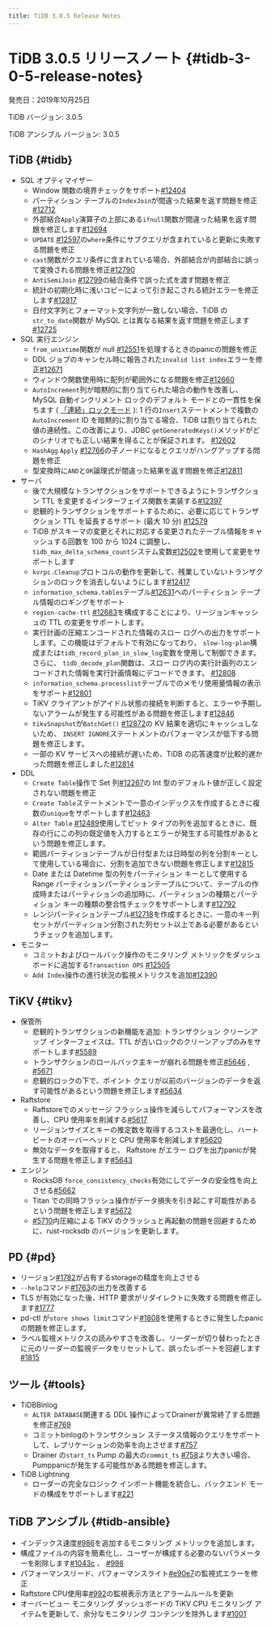 ```yaml
---
title: TiDB 3.0.5 Release Notes
---
```


# TiDB 3.0.5 リリースノート {#tidb-3-0-5-release-notes}

発売日：2019年10月25日

TiDB バージョン: 3.0.5

TiDB アンシブル バージョン: 3.0.5

## TiDB {#tidb}

-   SQL オプティマイザー
    -   Window 関数の境界チェックをサポート[#12404](https://github.com/pingcap/tidb/pull/12404)
    -   パーティション テーブルの`IndexJoin`が間違った結果を返す問題を修正[#12712](https://github.com/pingcap/tidb/pull/12712)
    -   外部結合`Apply`演算子の上部にある`ifnull`関数が間違った結果を返す問題を修正します[#12694](https://github.com/pingcap/tidb/pull/12694)
    -   `UPDATE` [#12597](https://github.com/pingcap/tidb/pull/12597)の`where`条件にサブクエリが含まれていると更新に失敗する問題を修正
    -   `cast`関数がクエリ条件に含まれている場合、外部結合が内部結合に誤って変換される問題を修正[#12790](https://github.com/pingcap/tidb/pull/12790)
    -   `AntiSemiJoin` [#12799](https://github.com/pingcap/tidb/pull/12799)の結合条件で誤った式を渡す問題を修正
    -   統計の初期化時に浅いコピーによって引き起こされる統計エラーを修正します[#12817](https://github.com/pingcap/tidb/pull/12817)
    -   日付文字列とフォーマット文字列が一致しない場合、TiDB の`str_to_date`関数が MySQL とは異なる結果を返す問題を修正します[#12725](https://github.com/pingcap/tidb/pull/12725)
-   SQL 実行エンジン
    -   `from_unixtime`関数が null [#12551](https://github.com/pingcap/tidb/pull/12551)を処理するときのpanicの問題を修正
    -   DDL ジョブのキャンセル時に報告された`invalid list index`エラーを修正[#12671](https://github.com/pingcap/tidb/pull/12671)
    -   ウィンドウ関数使用時に配列が範囲外になる問題を修正[#12660](https://github.com/pingcap/tidb/pull/12660)
    -   `AutoIncrement`列が暗黙的に割り当てられた場合の動作を改善し、MySQL 自動インクリメント ロックのデフォルト モードとの一貫性を保ちます ( [「連続」ロックモード](https://dev.mysql.com/doc/refman/5.7/en/innodb-auto-increment-handling.html) ): 1 行の`Insert`ステートメントで複数の`AutoIncrement` ID を暗黙的に割り当てる場合、TiDB は割り当てられた値の連続性。この改善により、JDBC `getGeneratedKeys()`メソッドがどのシナリオでも正しい結果を得ることが保証されます。 [#12602](https://github.com/pingcap/tidb/pull/12602)
    -   `HashAgg` `Apply` [#12766](https://github.com/pingcap/tidb/pull/12766)の子ノードになるとクエリがハングアップする問題を修正
    -   型変換時に`AND`と`OR`論理式が間違った結果を返す問題を修正[#12811](https://github.com/pingcap/tidb/pull/12811)
-   サーバ
    -   後で大規模なトランザクションをサポートできるようにトランザクション TTL を変更するインターフェイス関数を実装する[#12397](https://github.com/pingcap/tidb/pull/12397)
    -   悲観的トランザクションをサポートするために、必要に応じてトランザクション TTL を延長するサポート (最大 10 分) [#12579](https://github.com/pingcap/tidb/pull/12579)
    -   TiDB がスキーマの変更とそれに対応する変更されたテーブル情報をキャッシュする回数を 100 から 1024 に調整し、 `tidb_max_delta_schema_count`システム変数[#12502](https://github.com/pingcap/tidb/pull/12502)を使用して変更をサポートします
    -   `kvrpc.Cleanup`プロトコルの動作を更新して、残業していないトランザクションのロックを消去しないようにします[#12417](https://github.com/pingcap/tidb/pull/12417)
    -   `information_schema.tables`テーブル[#12631](https://github.com/pingcap/tidb/pull/12631)へのパーティション テーブル情報のロギングをサポート
    -   `region-cache-ttl` [#12683](https://github.com/pingcap/tidb/pull/12683)を構成することにより、リージョンキャッシュの TTL の変更をサポートします。
    -   実行計画の圧縮エンコードされた情報のスロー ログへの出力をサポートします。この機能はデフォルトで有効になっており、 `slow-log-plan`構成または`tidb_record_plan_in_slow_log`変数を使用して制御できます。さらに、 `tidb_decode_plan`関数は、スロー ログ内の実行計画列のエンコードされた情報を実行計画情報にデコードできます。 [#12808](https://github.com/pingcap/tidb/pull/12808)
    -   `information_schema.processlist`テーブルでのメモリ使用量情報の表示をサポート[#12801](https://github.com/pingcap/tidb/pull/12801)
    -   TiKV クライアントがアイドル状態の接続を判断すると、エラーや予期しないアラームが発生する可能性がある問題を修正します[#12846](https://github.com/pingcap/tidb/pull/12846)
    -   `tikvSnapshot`が`BatchGet()` [#12872](https://github.com/pingcap/tidb/pull/12872)の KV 結果を適切にキャッシュしないため、 `INSERT IGNORE`ステートメントのパフォーマンスが低下する問題を修正します。
    -   一部の KV サービスへの接続が遅いため、TiDB の応答速度が比較的遅かった問題を修正しました[#12814](https://github.com/pingcap/tidb/pull/12814)
-   DDL
    -   `Create Table`操作で Set 列[#12267](https://github.com/pingcap/tidb/pull/12267)の Int 型のデフォルト値が正しく設定されない問題を修正
    -   `Create Table`ステートメントで一意のインデックスを作成するときに複数の`unique`をサポートします[#12463](https://github.com/pingcap/tidb/pull/12463)
    -   `Alter Table` [#12489](https://github.com/pingcap/tidb/pull/12489)使用してビット タイプの列を追加するときに、既存の行にこの列の既定値を入力するとエラーが発生する可能性があるという問題を修正します。
    -   範囲パーティションテーブルが日付型または日時型の列を分割キーとして使用している場合に、分割を追加できない問題を修正します[#12815](https://github.com/pingcap/tidb/pull/12815)
    -   Date または Datetime 型の列をパーティション キーとして使用する Range パーティションパーティションテーブルについて、テーブルの作成時またはパーティションの追加時に、パーティションの種類とパーティション キーの種類の整合性チェックをサポートします[#12792](https://github.com/pingcap/tidb/pull/12792)
    -   レンジパーティションテーブル[#12718](https://github.com/pingcap/tidb/pull/12718)を作成するときに、一意のキー列セットがパーティション分割された列セット以上である必要があるというチェックを追加します。
-   モニター
    -   コミットおよびロールバック操作のモニタリング メトリックをダッシュボードに追加する`Transaction OPS` [#12505](https://github.com/pingcap/tidb/pull/12505)
    -   `Add Index`操作の進行状況の監視メトリクスを追加[#12390](https://github.com/pingcap/tidb/pull/12390)

## TiKV {#tikv}

-   保管所
    -   悲観的トランザクションの新機能を追加: トランザクション クリーンアップ インターフェイスは、TTL が古いロックのクリーンアップのみをサポートします[#5589](https://github.com/tikv/tikv/pull/5589)
    -   トランザクションのロールバック主キーが崩れる問題を修正[#5646](https://github.com/tikv/tikv/pull/5646) , [#5671](https://github.com/tikv/tikv/pull/5671)
    -   悲観的ロックの下で、ポイント クエリが以前のバージョンのデータを返す可能性があるという問題を修正します[#5634](https://github.com/tikv/tikv/pull/5634)
-   Raftstore
    -   Raftstoreでのメッセージ フラッシュ操作を減らしてパフォーマンスを改善し、CPU 使用率を削減する[#5617](https://github.com/tikv/tikv/pull/5617)
    -   リージョンサイズとキーの推定数を取得するコストを最適化し、ハートビートのオーバーヘッドと CPU 使用率を削減します[#5620](https://github.com/tikv/tikv/pull/5620)
    -   無効なデータを取得すると、 Raftstore がエラー ログを出力panicが発生する問題を修正します[#5643](https://github.com/tikv/tikv/pull/5643)
-   エンジン
    -   RocksDB `force_consistency_checks`有効にしてデータの安全性を向上させる[#5662](https://github.com/tikv/tikv/pull/5662)
    -   Titan での同時フラッシュ操作がデータ損失を引き起こす可能性があるという問題を修正します[#5672](https://github.com/tikv/tikv/pull/5672)
    -   [#5710](https://github.com/tikv/tikv/pull/5710)内圧縮による TiKV のクラッシュと再起動の問題を回避するために、rust-rocksdb のバージョンを更新します。

## PD {#pd}

-   リージョン[#1782](https://github.com/pingcap/pd/pull/1782)が占有するstorageの精度を向上させる
-   `--help`コマンド[#1763](https://github.com/pingcap/pd/pull/1763)の出力を改善する
-   TLS が有効になった後、HTTP 要求がリダイレクトに失敗する問題を修正します[#1777](https://github.com/pingcap/pd/pull/1777)
-   pd-ctl が`store shows limit`コマンド[#1808](https://github.com/pingcap/pd/pull/1808)を使用するときに発生したpanicの問題を修正します。
-   ラベル監視メトリクスの読みやすさを改善し、リーダーが切り替わったときに元のリーダーの監視データをリセットして、誤ったレポートを回避します[#1815](https://github.com/pingcap/pd/pull/1815)

## ツール {#tools}

-   TiDBBinlog
    -   `ALTER DATABASE`関連する DDL 操作によってDrainerが異常終了する問題を修正[#769](https://github.com/pingcap/tidb-binlog/pull/769)
    -   コミットbinlogのトランザクション ステータス情報のクエリをサポートして、レプリケーションの効率を向上させます[#757](https://github.com/pingcap/tidb-binlog/pull/757)
    -   Drainer の`start_ts` Pump の最大の`commit_ts` [#758](https://github.com/pingcap/tidb-binlog/pull/758)より大きい場合、 Pumppanicが発生する可能性がある問題を修正します。
-   TiDB Lightning
    -   ローダーの完全なロジック インポート機能を統合し、バックエンド モードの構成をサポートします[#221](https://github.com/pingcap/tidb-lightning/pull/221)

## TiDB アンシブル {#tidb-ansible}

-   インデックス速度[#986](https://github.com/pingcap/tidb-ansible/pull/986)を追加するモニタリング メトリックを追加します。
-   構成ファイルの内容を簡素化し、ユーザーが構成する必要のないパラメーターを削除します[#1043c](https://github.com/pingcap/tidb-ansible/commit/1043c3df7ddb72eb234c55858960e9fdd3830a14) 、 [#998](https://github.com/pingcap/tidb-ansible/pull/998)
-   パフォーマンスリード、パフォーマンスライト[#e90e7](https://github.com/pingcap/tidb-ansible/commit/e90e79f5117bb89197e01b1391fd02e25d57a440)の監視式エラーを修正
-   Raftstore CPU使用率[#992](https://github.com/pingcap/tidb-ansible/pull/992)の監視表示方法とアラームルールを更新
-   オーバービュー モニタリング ダッシュボードの TiKV CPU モニタリング アイテムを更新して、余分なモニタリング コンテンツを除外します[#1001](https://github.com/pingcap/tidb-ansible/pull/1001)
